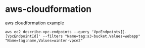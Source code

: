 # aws-cloudformation
aws cloudformation example

`aws ec2 describe-vpc-endpoints --query 'VpcEndpoints[].[VpcEndpointId]' --filters "Name=tag:s3-bucket,Values=webapp" "Name=tag:name,Values=winter-vpce2"`
